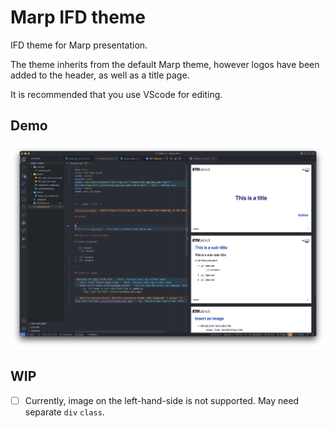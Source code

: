 # Marp IFD theme

IFD theme for Marp presentation.

The theme inherits from the default Marp theme, however logos have been added to the header, as well as a title page.

It is recommended that you use VScode for editing.

## Demo

![demo](assets/screenshot.png)

## WIP

- [ ] Currently, image on the left-hand-side is not supported. May need separate `div` `class`.